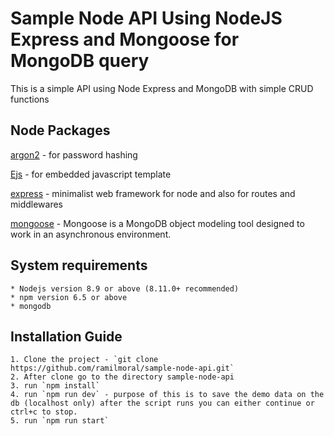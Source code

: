 # Sample Node API Using NodeJS Express and Mongoose for MongoDB query

This is a simple API using Node Express and MongoDB with simple CRUD functions

## Node Packages

[argon2](https://www.npmjs.com/package/argon2) - for password hashing

[Ejs](https://www.npmjs.com/package/ejs) - for embedded javascript template

[express](https://www.npmjs.com/package/express) - minimalist web framework for node and also for routes and middlewares

[mongoose](https://www.npmjs.com/package/mongoose) - Mongoose is a MongoDB object modeling tool designed to work in an asynchronous environment.

## System requirements

    * Nodejs version 8.9 or above (8.11.0+ recommended)
    * npm version 6.5 or above
    * mongodb

## Installation Guide

    1. Clone the project - `git clone https://github.com/ramilmoral/sample-node-api.git`
    2. After clone go to the directory sample-node-api
    3. run `npm install`
    4. run `npm run dev` - purpose of this is to save the demo data on the db (localhost only) after the script runs you can either continue or ctrl+c to stop.
    5. run `npm run start`
